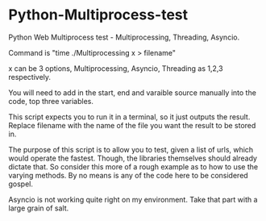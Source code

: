 # Python-Multiprocess-test
Python Web Multiprocess test - Multiprocessing, Threading, Asyncio.

Command is "time ./Multiprocessing x > filename"

x can be 3 options, Multiprocessing, Asyncio, Threading as 1,2,3 respectively.

You will need to add in the start, end and varaible source manually into the code, top three variables.

This script expects you to run it in a terminal, so it just outputs the result. Replace filename with the name of the file you want the result to be stored in.

The purpose of this script is to allow you to test, given a list of urls, which would operate the fastest. Though, the libraries themselves should already dictate that. So consider this more of a rough example as to how to use the varying methods. By no means is any of the code here to be considered gospel.

Asyncio is not working quite right on my environment. Take that part with a large grain of salt.

